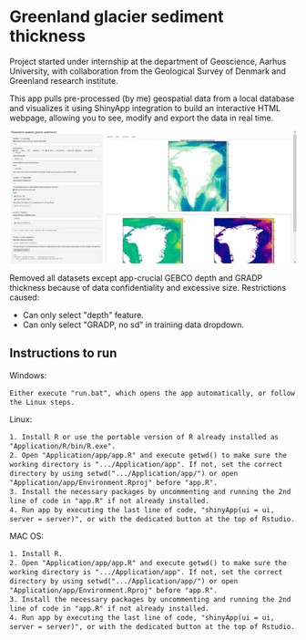 # Greenland glacier sediment thickness

Project started under internship at the department of Geoscience, Aarhus University, with collaboration from the Geological Survey of Denmark and Greenland research institute.

This app pulls pre-processed (by me) geospatial data from a local database and visualizes it using ShinyApp integration to build an interactive HTML webpage, allowing you to see, modify and export the data in real time.

![Shiny app preview](shiny-app.jpg)

Removed all datasets except app-crucial GEBCO depth and GRADP thickness because of data confidentiality and excessive size. Restrictions caused:
- Can only select "depth" feature.
- Can only select "GRADP, no sd" in training data dropdown.

## Instructions to run

Windows: 

	Either execute "run.bat", which opens the app automatically, or follow the Linux steps.

Linux:

	1. Install R or use the portable version of R already installed as "Application/R/bin/R.exe".
	2. Open "Application/app/app.R" and execute getwd() to make sure the working directory is ".../Application/app". If not, set the correct directory by using setwd(".../Application/app/") or open "Application/app/Environment.Rproj" before "app.R".
	3. Install the necessary packages by uncommenting and running the 2nd line of code in "app.R" if not already installed.
	4. Run app by executing the last line of code, "shinyApp(ui = ui, server = server)", or with the dedicated button at the top of Rstudio.

MAC OS:

	1. Install R.
	2. Open "Application/app/app.R" and execute getwd() to make sure the working directory is ".../Application/app". If not, set the correct directory by using setwd(".../Application/app/") or open "Application/app/Environment.Rproj" before "app.R".
	3. Install the necessary packages by uncommenting and running the 2nd line of code in "app.R" if not already installed.
	4. Run app by executing the last line of code, "shinyApp(ui = ui, server = server)", or with the dedicated button at the top of Rstudio.
